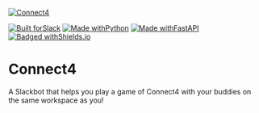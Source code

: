 [![Connect4](https://img.shields.io/badge/Connect4-v1.0.0-44cc11?style=flat&labelColor=FFD000&logo=github)](https://github.com/venkateshgopalakrishnan/Connect4)

[![Built forSlack](https://img.shields.io/badge/Built%20for-Slack-4A154B?style=for-the-badge&labelColor=FFD6AA&logo=slack&logoColor=4A154B)](https://target.enterprise.slack.com/)
[![Made withPython](https://img.shields.io/badge/Made%20with-Python-3776AB?style=for-the-badge&labelColor=ffdf76&logo=python&logoColor=3776AB)](https://www.python.org/)
[![Made withFastAPI](https://img.shields.io/badge/Made%20with-FastAPI-009688?style=for-the-badge&labelColor=c6fff8&logo=fastapi&logoColor=009688)](https://fastapi.tiangolo.com/)
[![Badged withShields.io](https://img.shields.io/badge/Badged%20with-Shields.io-000000?style=for-the-badge&labelColor=d3d3d3&logo=simpleicons&logoColor=000000)](https://shields.io/)

# Connect4
A Slackbot that helps you play a game of Connect4 with your buddies on the same workspace as you!